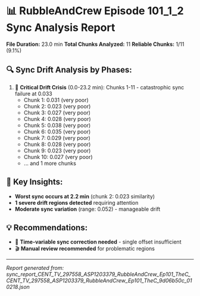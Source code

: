 📊 **RubbleAndCrew Episode 101_1_2 Sync Analysis Report**
============================================================

**File Duration:** 23.0 min
**Total Chunks Analyzed:** 11
**Reliable Chunks:** 1/11 (9.1%)

## 🔍 **Sync Drift Analysis by Phases:**

1. 🔴 **Critical Drift Crisis** (0.0-23.2 min): Chunks 1-11 - catastrophic sync failure at 0.033
   - Chunk 1: 0.031 (very poor)
   - Chunk 2: 0.023 (very poor)
   - Chunk 3: 0.027 (very poor)
   - Chunk 4: 0.028 (very poor)
   - Chunk 5: 0.038 (very poor)
   - Chunk 6: 0.035 (very poor)
   - Chunk 7: 0.029 (very poor)
   - Chunk 8: 0.028 (very poor)
   - Chunk 9: 0.023 (very poor)
   - Chunk 10: 0.027 (very poor)
   - ... and 1 more chunks

## 🎯 **Key Insights:**

- **Worst sync occurs at 2.2 min** (chunk 2: 0.023 similarity)
- **1 severe drift regions detected** requiring attention
- **Moderate sync variation** (range: 0.052) - manageable drift

## 💡 **Recommendations:**

- 🔧 **Time-variable sync correction needed** - single offset insufficient
- 🎬 **Manual review recommended** for problematic regions

---
*Report generated from: sync_report_CENT_TV_297558_ASP1203379_RubbleAndCrew_Ep101_TheC_CENT_TV_297558_ASP1203379_RubbleAndCrew_Ep101_TheC_9d06b50c_010218.json*